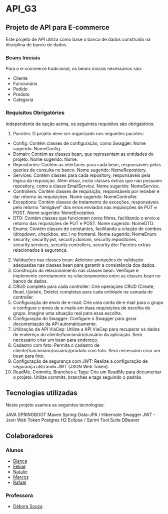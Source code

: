# API_G3
## Projeto de API para E-commerce
Este projeto de API utiliza como base o banco de dados construído na disciplina de banco de dados.
### Beans Iniciais
Para o e-commerce tradicional, os beans iniciais necessários são:
- Cliente
-	Funcionário
-	Pedido
-	Produto
-	Categoria
### Requisitos Obrigatórios
Independente da opção acima, os seguintes requisitos são obrigatórios:
1.	Pacotes: O projeto deve ser organizado nos seguintes pacotes:
-	Config: Contém classes de configuração, como Swagger. Nome sugerido: NomeConfig.
-	Domain: Contém as classes bean, que representam as entidades do projeto. Nome sugerido: Nome.
-	Repositories: Contém as interfaces para cada bean, responsáveis pelas queries de consulta no banco. Nome sugerido: NomeRepository.
-	Services: Contém classes para cada repository, responsáveis pela lógica da requisição. Além disso, inclui classes extras que não possuem repository, como a classe EmailService. Nome sugerido: NomeService.
-	Controllers: Contém classes de requisição, responsáveis por receber e dar retorno às requisições. Nome sugerido: NomeController.
-	Exceptions: Contém classes de tratamento de exceções, responsáveis pelo retorno "amigável" dos erros enviados nas requisições de PUT e POST. Nome sugerido: NomeException.
-	DTO: Contém classes que funcionam como filtros, facilitando o envio e retorno das requisições de PUT e POST. Nome sugerido: NomeDTO.
-	Enums: Contém classes de constantes, facilitando a criação de combos (dropdown, checkbox, etc.) no frontend. Nome sugerido: NomeEnum.
-	security, security.jwt, security.domain, security.repositories, security.services, security.controllers, security.dto: Pacotes extras relacionados à segurança.
2.	Validações nas classes bean: Adicione anotações de validação adequadas nas classes bean para garantir a consistência dos dados.
3.	Construção do relacionamento nas classes bean: Verifique e implemente corretamente os relacionamentos entre as classes bean no banco de dados.
4.	CRUD completo para cada controller: Crie operações CRUD (Create, Read, Update, Delete) completas para cada entidade na camada de controller.
5.	Configuração de envio de e-mail: Crie uma conta de e-mail para o grupo e configure o envio de e-mails em duas requisições de escolha do grupo. Imagine uma situação real para essa escolha.
6.	Configuração do Swagger: Configure o Swagger para gerar documentação da API automaticamente.
7.	Utilização da API ViaCep: Utilize a API ViaCep para recuperar os dados de endereço do cliente/funcionário/usuário da aplicação. Será necessário criar um bean para endereço.
8.	Cadastro com foto: Permita o cadastro de cliente/funcionário/usuário/produto com foto. Será necessário criar um bean para foto.
9.	Configuração de segurança com JWT: Realize a configuração de segurança utilizando JWT (JSON Web Token).
10.	ReadMe, Commits, Branches e Tags: Crie um ReadMe para documentar o projeto. Utilize commits, branches e tags seguindo o padrão

## Tecnologias utilizadas
Neste projeto usamos as seguintes tecnologias:

JAVA
SPRINGBOOT
Maven
Spring-Data-JPA / Hibernate
Swagger
JWT - Json Web Token
Postgres
H2
Eclipse / Sprint Tool Suite
DBeaver

## Colaboradores
### Alunos
* [Bianca](https://github.com/Bianca-Gall)
* [Felipe](https://github.com/Felipe-Rubino)
* [Natalie](https://github.com/crznatalie/crznatalie)
* [Marcos](https://github.com/MarcosHBritto) 
* [Rafael](https://github.com/RafaelCarvalho90)

### Professora

* [Débora Souza](https://github.com/DebySouza)
